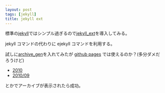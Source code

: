 ```yaml
---
layout: post
tags: [jekyll]
title: jekyll ext
---
```

標準の[jekyll](http://github.com/mojombo/jekyll)ではシンプル過ぎるので[jekyll_ext](http://github.com/rfelix/jekyll_ext)を導入してみる。

jekyll コマンドの代わりに ejekyll コマンドを利用する。

試しに[archive_gen](http://github.com/rfelix/my_jekyll_extensions/tree/master/archive_gen/)を入れてみたが [github pages](http://migrs.github.com/) では使えるのか？(多分ダメだろうけど)

* [2010](/2010/)
* [2010/09](/2010/09/)

とかでアーカイブが表示されたら成功。
